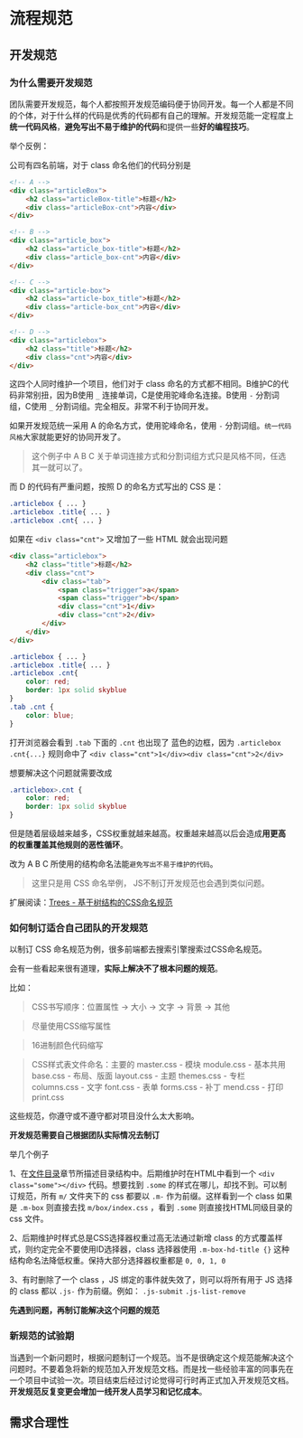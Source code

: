 # 流程规范

## 开发规范

### 为什么需要开发规范

团队需要开发规范，每个人都按照开发规范编码便于协同开发。每一个人都是不同的个体，对于什么样的代码是优秀的代码都有自己的理解。开发规范能一定程度上**统一代码风格**，**避免写出不易于维护的代码**和提供一些**好的编程技巧**。

举个反例：

公司有四名前端，对于 class 命名他们的代码分别是

```html
<!-- A -->
<div class="articleBox">
    <h2 class="articleBox-title">标题</h2>
    <div class="articleBox-cnt">内容</div>
</div>

<!-- B -->
<div class="article_box">
    <h2 class="article_box-title">标题</h2>
    <div class="article_box-cnt">内容</div>
</div>

<!-- C -->
<div class="article-box">
    <h2 class="article-box_title">标题</h2>
    <div class="article-box_cnt">内容</div>
</div>

<!-- D -->
<div class="articlebox">
    <h2 class="title">标题</h2>
    <div class="cnt">内容</div>
</div>
```

这四个人同时维护一个项目，他们对于 class 命名的方式都不相同。B维护C的代码非常别扭，因为B使用 `_` 连接单词，C是使用驼峰命名连接。B使用 `-` 分割词组，C使用 `_` 分割词组。完全相反。非常不利于协同开发。

如果开发规范统一采用 A 的命名方式，使用驼峰命名，使用 `-` 分割词组。`统一代码风格`大家就能更好的协同开发了。

> 这个例子中 A B C 关于单词连接方式和分割词组方式只是风格不同，任选其一就可以了。

而 D 的代码有严重问题，按照 D 的命名方式写出的 CSS 是：

```css
.articlebox { ... }
.articlebox .title{ ... }
.articlebox .cnt{ ... }
```

如果在 `<div class="cnt">` 又增加了一些 HTML 就会出现问题

```html
<div class="articlebox">
    <h2 class="title">标题</h2>
    <div class="cnt">
        <div class="tab">
            <span class="trigger">a</span>
            <span class="trigger">b</span>
            <div class="cnt">1</div>
            <div class="cnt">2</div>
        </div>
    </div>
</div>
```

```css
.articlebox { ... }
.articlebox .title{ ... }
.articlebox .cnt{
    color: red;
    border: 1px solid skyblue
}
.tab .cnt {
    color: blue;
}
```

打开浏览器会看到 `.tab` 下面的 `.cnt` 也出现了 蓝色的边框，因为 `.articlebox .cnt{...}` 规则命中了 `<div class="cnt">1</div><div class="cnt">2</div>`

想要解决这个问题就需要改成

```css
.articlebox>.cnt {
    color: red;
    border: 1px solid skyblue
}
```

但是随着层级越来越多，CSS权重就越来越高。权重越来越高以后会造成**用更高的权重覆盖其他规则的恶性循环**。

改为 A B C 所使用的结构命名法能`避免写出不易于维护的代码`。

> 这里只是用 CSS 命名举例， JS不制订开发规范也会遇到类似问题。

扩展阅读：[Trees - 基于树结构的CSS命名规范](https://github.com/onface/trees)

### 如何制订适合自己团队的开发规范

以制订 CSS 命名规范为例，很多前端都去搜索引擎搜索过CSS命名规范。

会有一些看起来很有道理，**实际上解决不了根本问题的规范**。

比如：

> CSS书写顺序：位置属性 -> 大小 -> 文字 -> 背景 -> 其他

> 尽量使用CSS缩写属性

> 16进制颜色代码缩写

> CSS样式表文件命名：主要的 master.css - 模块 module.css - 基本共用 base.css - 布局、版面 layout.css - 主题 themes.css - 专栏 columns.css - 文字 font.css - 表单 forms.css - 补丁 mend.css - 打印 print.css

这些规范，你遵守或不遵守都对项目没什么太大影响。

**开发规范需要自己根据团队实际情况去制订**

举几个例子

1、在[文件目录](./directory.md)章节所描述目录结构中。后期维护时在HTML中看到一个 `<div class="some"></div>` 代码。想要找到 `.some` 的样式在哪儿，却找不到。可以制订规范，所有 `m/` 文件夹下的 css 都要以 `.m-` 作为前缀。这样看到一个 class 如果是 `.m-box` 则直接去找 `m/box/index.css` ，看到  `.some` 则直接找HTML同级目录的 css 文件。

2、后期维护时样式总是CSS选择器权重过高无法通过新增 class 的方式覆盖样式，则约定完全不要使用ID选择器，class 选择器使用 `.m-box-hd-title {}` 这种结构命名法降低权重。保持大部分选择器权重都是 `0, 0, 1, 0`

3、有时删除了一个 class ，JS 绑定的事件就失效了，则可以将所有用于 JS 选择的 class 都以 `.js-` 作为前缀。例如： `.js-submit` `.js-list-remove`

**先遇到问题，再制订能解决这个问题的规范**


### 新规范的试验期

当遇到一个新问题时，根据问题制订一个规范。当不是很确定这个规范能解决这个问题时。不要着急将新的规范加入开发规范文档。而是找一些经验丰富的同事先在一个项目中试验一次。项目结束后经过讨论觉得可行时再正式加入开发规范文档。**开发规范反复变更会增加一线开发人员学习和记忆成本**。


## 需求合理性


<!--
## 开发流程
1. 需求
2. 全局数据结构设计 store
3. HTML + CSS 静态页面
4. 页面编码
5. 交付测试
-->

